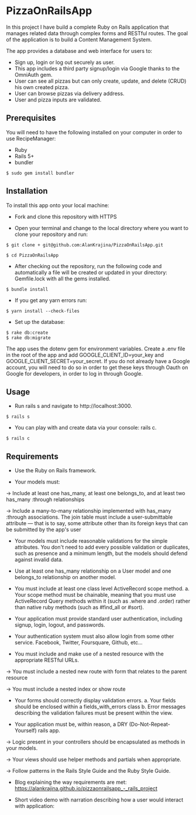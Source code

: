 # PizzaOnRailsApp

In this project I have build a complete Ruby on Rails application that manages related data through complex forms and RESTful routes. The goal of the application is to build a Content Management System.

The app provides a database and web interface for users to:

- Sign up, login or log out securely as user.
- This app includes a third party signup/login via Google thanks to the OmniAuth gem.
- User can see all pizzas but can only create, update, and delete (CRUD) his own created pizza. 
- User can browse pizzas via delivery address.
- User and pizza inputs are validated.

## Prerequisites

You will need to have the following installed on your computer in order to use RecipeManager:

- Ruby
- Rails 5+
- bundler

```
$ sudo gem install bundler
```
## Installation

To install this app onto your local machine:

- Fork and clone this repository with HTTPS

- Open your terminal and change to the local directory where you want to clone your repository and run:
```
$ git clone + git@github.com:AlanKrajina/PizzaOnRailsApp.git
```
```
$ cd PizzaOnRailsApp
```

- After checking out the repository, run the following code and automatically a file will be created or updated in your directory: Gemfile.lock with all the gems installed.
```
$ bundle install
```
- If you get any yarn errors run:
```
$ yarn install --check-files
```
- Set up the database:
```
$ rake db:create
$ rake db:migrate
```
The app uses the dotenv gem for environment variables. Create a .env file in the root of the app and add GOOGLE_CLIENT_ID=your_key and GOOGLE_CLIENT_SECRET=your_secret. If you do not already have a Google account, you will need to do so in order to get these keys through Oauth on Google for developers, in order to log in through Google.

## Usage

- Run rails s and navigate to http://localhost:3000.
```
$ rails s
```
- You can play with and create data via your console: rails c.
```
$ rails c
```
## Requirements

- Use the Ruby on Rails framework.

- Your models must:

-> Include at least one has_many, at least one belongs_to, and at least two has_many :through relationships

-> Include a many-to-many relationship implemented with has_many :through associations. The join table must include a user-submittable attribute — that is to say, some attribute other than its foreign keys that can be submitted by the app's user

- Your models must include reasonable validations for the simple attributes. You don't need to add every possible validation or duplicates, such as presence and a minimum length, but the models should defend against invalid data.

- Use at least one has_many relationship on a User model and one belongs_to relationship on another model.

- You must include at least one class level ActiveRecord scope method. a. Your scope method must be chainable, meaning that you must use ActiveRecord Query methods within it (such as .where and .order) rather than native ruby methods (such as #find_all or #sort).

- Your application must provide standard user authentication, including signup, login, logout, and passwords.

- Your authentication system must also allow login from some other service. Facebook, Twitter, Foursquare, Github, etc...

- You must include and make use of a nested resource with the appropriate RESTful URLs.

-> You must include a nested new route with form that relates to the parent resource

-> You must include a nested index or show route

- Your forms should correctly display validation errors. a. Your fields should be enclosed within a fields_with_errors class b. Error messages describing the validation failures must be present within the view.

- Your application must be, within reason, a DRY (Do-Not-Repeat-Yourself) rails app.

-> Logic present in your controllers should be encapsulated as methods in your models.

-> Your views should use helper methods and partials when appropriate.

-> Follow patterns in the Rails Style Guide and the Ruby Style Guide.

- Blog explaining the way requirements are met: https://alankrajina.github.io/pizzaonrailsapp_-_rails_project

- Short video demo with narration describing how a user would interact with application: 

